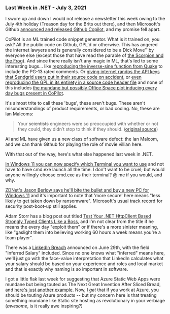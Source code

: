 ### Last Week in .NET - July 3, 2021

I swore up and down I would not release a newsletter this week owing to the July 4th holiday (Treason day for the Brits out there), and then Microsoft's Github [announced and released Github Copilot](https://github.blog/2021-06-29-introducing-github-copilot-ai-pair-programmer/), and my promise fell apart.

CoPilot is an ML trained code snippet generator.  What is it trained on, you ask?  All the public code on Github, GPL'd or otherwise.  This has angered the internet lawyers and is generally considered to be a Dick Move™ by everyone else (except those that have read the parable of [the Scorpion and the Frog](https://en.wikipedia.org/wiki/The_Scorpion_and_the_Frog)). And since there really isn't any magic in ML, that's led to some interesting bugs... like [reproducing the inverse-sine function from Quake](https://twitter.com/mitsuhiko/status/1410886329924194309) to include the PG-13 rated comments.  Or [giving internet randos the API keys that Sendgrid users put in their source code on accident](https://twitter.com/alexjc/status/1411966249437995010), or [even reproducing the GPL in its entirety in a source code header file](https://docs.github.com/en/github/copilot/research-recitation) and none of this includes [the mundane but possibly Office Space plot inducing every day bugs present in CoPilot](https://twitter.com/asmeurer/status/1410399693025153028?s=20).

It's almost trite to call these 'bugs', these aren't bugs.  These aren't misunderstandings of product requirements, or bad coding.  No, these are Ian Malcoms: 

> Your <strike>scientists</strike> engineers were so preoccupied with whether or not they could, they didn’t stop to think if they should. ([original source](https://quotegeek.com/quotes-from-movies/jurassic-park/397/))

AI and ML have given us a new class of software defect: the Ian Malcom, and we can thank Github for playing the role of movie villian here.

With that out of the way, here's what else happened last week in .NET.

[In Windows 11 you can now specify which Terminal you want to use](https://twitter.com/ow/status/1409625508287893506) and not have to have cmd.exe launch all the time.  I don't want to be cruel; but would anyone willingly choose cmd.exe as their terminal? @ me if you would, and why.

[ZDNet's Jason Berlow says he'll bite the bullet and buy a new PC for Windows 11](https://www.zdnet.com/article/ok-microsoft-you-win-im-buying-a-windows-11-pc/) and it's important to note that 'more secure' here means "less likely to get taken down by ransomware". Microsoft's usual track record for security post-boot-up still applies.

Adam Storr has a blog post out titled [Test Your .NET HttpClient Based Strongly Typed Clients Like a Boss](https://adamstorr.azurewebsites.net/blog/test-your-dotnet-httpclient-based-strongly-typed-clients-like-a-boss), and I'm not clear from the title if he means the every day "exploit them" or if there's a more sinister meaning, like "gaslight them into believing working 60 hours a week means you're a team player".

There was a [LinkedIn Breach](https://9to5mac.com/2021/06/29/linkedin-breach/) announced on June 29th, with the field "Inferred Salary" included.  Since no one knows what "inferred" means here, we'll just go with the face-value interpretation that LinkedIn calculates what your salary should be based on your experience and roles and local market and that is exactly why naming is so important in software.

I got a little flak last week for suggesting that Azure Static Web Apps were mundane but being touted as The Next Great Invention After Sliced Bread, and [here's just another example](https://twitter.com/TechieLass/status/1402898591790817285?s=20).  Now, I *get* that if you work at Azure, you should be touting Azure products -- but my concern here is that treating something mundane like Static site hosting as revolutionary in your verbiage (*awesome*, is it really awe inspiring?)




